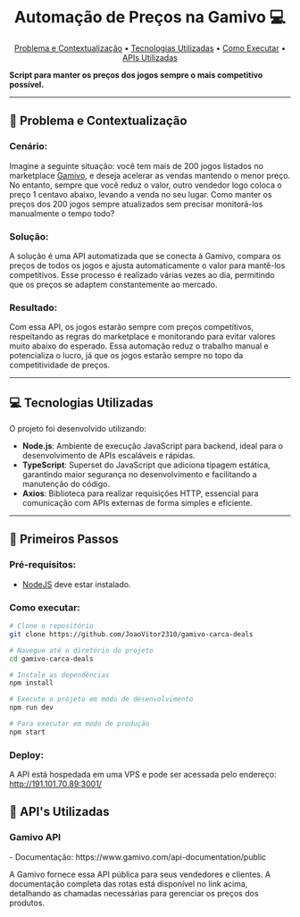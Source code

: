 <h1 align="center" style="font-weight: bold;"> Automação de Preços na Gamivo 💻</h1>

<p align="center">
 <a href="#problema-e-contextualizacao">Problema e Contextualização</a> • 
 <a href="#tecnologias-utilizadas">Tecnologias Utilizadas</a> • 
 <a href="#primeiros-passos">Como Executar</a> •
 <a href="#apis-utilizadas">APIs Utilizadas</a> 
</p>

**Script para manter os preços dos jogos sempre o mais competitivo possível.**

---

## 📝 Problema e Contextualização

### Cenário:
Imagine a seguinte situação: você tem mais de 200 jogos listados no marketplace [Gamivo](https://www.gamivo.com/), e deseja acelerar as vendas mantendo o menor preço. No entanto, sempre que você reduz o valor, outro vendedor logo coloca o preço 1 centavo abaixo, levando a venda no seu lugar. Como manter os preços dos 200 jogos sempre atualizados sem precisar monitorá-los manualmente o tempo todo?

### Solução:
A solução é uma API automatizada que se conecta à Gamivo, compara os preços de todos os jogos e ajusta automaticamente o valor para mantê-los competitivos. Esse processo é realizado várias vezes ao dia, permitindo que os preços se adaptem constantemente ao mercado.

### Resultado:
Com essa API, os jogos estarão sempre com preços competitivos, respeitando as regras do marketplace e monitorando para evitar valores muito abaixo do esperado. Essa automação reduz o trabalho manual e potencializa o lucro, já que os jogos estarão sempre no topo da competitividade de preços.

---

## 💻 Tecnologias Utilizadas

O projeto foi desenvolvido utilizando:

- **Node.js**: Ambiente de execução JavaScript para backend, ideal para o desenvolvimento de APIs escaláveis e rápidas.
- **TypeScript**: Superset do JavaScript que adiciona tipagem estática, garantindo maior segurança no desenvolvimento e facilitando a manutenção do código.
- **Axios**: Biblioteca para realizar requisições HTTP, essencial para comunicação com APIs externas de forma simples e eficiente.

---

## 🚀 Primeiros Passos

### Pré-requisitos:
- [NodeJS](https://nodejs.org/en/download/) deve estar instalado.

### Como executar:
```bash
# Clone o repositório
git clone https://github.com/JoaoVitor2310/gamivo-carca-deals

# Navegue até o diretório do projeto
cd gamivo-carca-deals

# Instale as dependências
npm install

# Execute o projeto em modo de desenvolvimento
npm run dev

# Para executar em modo de produção
npm start
```

### Deploy:
A API está hospedada em uma VPS e pode ser acessada pelo endereço: http://191.101.70.89:3001/

<h2 id="routes">📍 API's Utilizadas</h2>

<h3> Gamivo API</h3>
- Documentação: https://www.gamivo.com/api-documentation/public   

A Gamivo fornece essa API pública para seus vendedores e clientes. A documentação completa das rotas está disponível no link acima, detalhando as chamadas necessárias para gerenciar os preços dos produtos.
